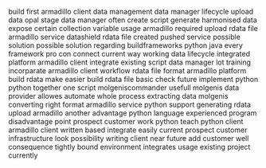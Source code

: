 build first armadillo client data management data manager lifecycle upload data opal stage data manager often create script generate harmonised data expose certain collection variable usage armadillo required upload rdata file armadillo service datashield rdata file created pushed service possible solution possible solution regarding buildframeworks python java every framework pro con connect current way working data lifecycle integrated platform armadillo client integrate existing script data manager lot training incorparate armadillo client workflow rdata file format armadillo platform build rdata make easier build rdata file basic check future implement python python together one script molgeniscommander usefull molgenis data provider allowes automate whole process extracting data molgenis converting right format armadillo service python support generating rdata upload armadillo another advantage python language experienced program disadvantage point prospect customer work python teach python client armadillo client written based integrate easily current prospect customer infrastructure look possibility writing client near future add customer well consequence tightly bound environment integrates usage existing project currently
